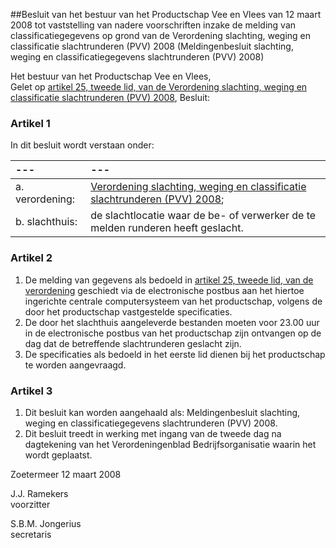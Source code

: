 <meta http-equiv='Content-Type' content='text/html; charset=utf-8' />

##Besluit van het bestuur van het Productschap Vee en Vlees van 12 maart 2008 tot vaststelling van nadere voorschriften inzake de melding van classificatiegegevens op grond van de Verordening slachting, weging en classificatie slachtrunderen (PVV) 2008 (Meldingenbesluit slachting, weging en classificatiegegevens slachtrunderen (PVV) 2008)

Het bestuur van het Productschap Vee en Vlees,  
Gelet op [artikel 25, tweede lid, van de Verordening slachting, weging en classificatie slachtrunderen (PVV) 2008](../../../../../../../../../pbo/verordening/slachting/weging/en/classificatie/slachtrunderen/(pvv)/2008/BWBR0024129/README.md),
Besluit:    

### Artikel  1  

In dit besluit wordt verstaan onder:  

| --- | --- |
|:---|:---|
| a. verordening:  | [Verordening slachting, weging en classificatie slachtrunderen (PVV) 2008](../../../../../../../../../pbo/verordening/slachting/weging/en/classificatie/slachtrunderen/(pvv)/2008/BWBR0024129/README.md);  |
| b. slachthuis:  | de slachtlocatie waar de be- of verwerker de te melden runderen heeft geslacht.  |

### Artikel  2  

1.  De melding van gegevens als bedoeld in [artikel 25, tweede lid, van de verordening](../../../../../../../../../pbo/verordening/slachting/weging/en/classificatie/slachtrunderen/(pvv)/2008/BWBR0024129/README.md) geschiedt via de electronische postbus aan het hiertoe ingerichte centrale computersysteem van het productschap, volgens de door het productschap vastgestelde specificaties.   
2.  De door het slachthuis aangeleverde bestanden moeten voor 23.00 uur in de electronische postbus van het productschap zijn ontvangen op de dag dat de betreffende slachtrunderen geslacht zijn.   
3.  De specificaties als bedoeld in het eerste lid dienen bij het productschap te worden aangevraagd.   

### Artikel  3  

1.  Dit besluit kan worden aangehaald als: Meldingenbesluit slachting, weging en classificatiegegevens slachtrunderen (PVV) 2008.   
2.  Dit besluit treedt in werking met ingang van de tweede dag na dagtekening van het Verordeningenblad Bedrijfsorganisatie waarin het wordt geplaatst.   

Zoetermeer 
12 maart 2008   

J.J. Ramekers  
voorzitter  

S.B.M. Jongerius  
secretaris    
